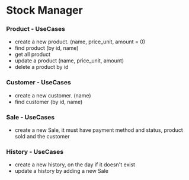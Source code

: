 # Stock Manager

### Product - UseCases

- create a new product. (name, price_unit, amount = 0)
- find product (by id, name)
- get all product
- update a product (name, price_unit, amount)
- delete a product by id

### Customer - UseCases

- create a new customer. (name)
- find customer (by id, name)

### Sale - UseCases

- create a new Sale, it must have payment method and status, product sold and the customer

### History - UseCases

- create a new history, on the day if it doesn't exist
- update a history by adding a new Sale
